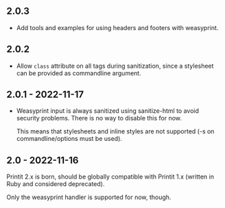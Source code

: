 ## 2.0.3

* Add tools and examples for using headers and footers with
  weasyprint.

## 2.0.2

* Allow `class` attribute on all tags during sanitization, since
  a stylesheet can be provided as commandline argument.

## 2.0.1 - 2022-11-17

* Weasyprint input is always sanitized using sanitize-html
  to avoid security problems. There is no way to disable this
  for now.

  This means that stylesheets and inline styles are not
  supported (-s on commandline/options must be used).

## 2.0 - 2022-11-16

Printit 2.x is born, should be globally compatible with
Printit 1.x (written in Ruby and considered deprecated).

Only the weasyprint handler is supported for now, though.
